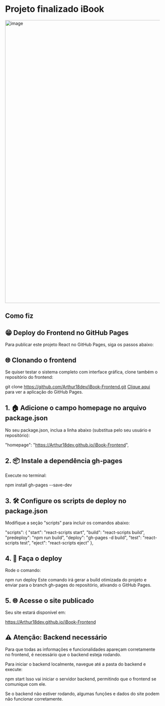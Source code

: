 # Projeto finalizado iBook

<img width="1896" height="919" alt="image" src="https://github.com/user-attachments/assets/6c632476-10af-4e26-8d5e-f6975fac56fb" />


## Como fiz

## 😁 Deploy do Frontend no GitHub Pages
Para publicar este projeto React no GitHub Pages, siga os passos abaixo:


## 🌐 Clonando o frontend
Se quiser testar o sistema completo com interface gráfica, clone também o repositório do frontend:

git clone https://github.com/Arthur18dev/iBook-Frontend.git
[Clique aqui](https://arthur18dev.github.io/iBook-Frontend/) para ver a aplicação do GitHub Pages.


## 1. 🏠 Adicione o campo homepage no arquivo package.json
No seu package.json, inclua a linha abaixo (substitua pelo seu usuário e repositório):

"homepage": "https://Arthur18dev.github.io/iBook-Frontend",


## 2. 📦 Instale a dependência gh-pages
Execute no terminal:

npm install gh-pages --save-dev


## 3. 🛠️ Configure os scripts de deploy no package.json
Modifique a seção "scripts" para incluir os comandos abaixo:

"scripts": {
  "start": "react-scripts start",
  "build": "react-scripts build",
  "predeploy": "npm run build",
  "deploy": "gh-pages -d build",
  "test": "react-scripts test",
  "eject": "react-scripts eject"
},


## 4. 🚩 Faça o deploy
Rode o comando:

npm run deploy
Este comando irá gerar a build otimizada do projeto e enviar para o branch gh-pages do repositório, ativando o GitHub Pages.

## 5. 🌐 Acesse o site publicado
Seu site estará disponível em:

https://Arthur18dev.github.io/iBook-Frontend


## ⚠️ Atenção: Backend necessário
Para que todas as informações e funcionalidades apareçam corretamente no frontend, é necessário que o backend esteja rodando.

Para iniciar o backend localmente, navegue até a pasta do backend e execute:

npm start
Isso vai iniciar o servidor backend, permitindo que o frontend se comunique com ele.

Se o backend não estiver rodando, algumas funções e dados do site podem não funcionar corretamente.
